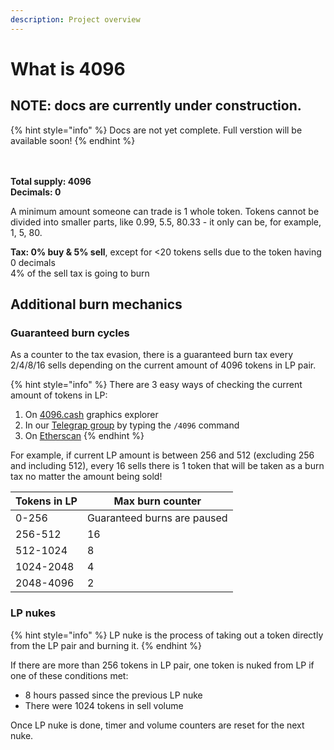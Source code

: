 ```yaml
---
description: Project overview
---
```


# What is 4096

## NOTE: docs are currently under construction.

{% hint style="info" %}
Docs are not yet complete. Full verstion will be available soon!
{% endhint %}

\
\
**Total supply: 4096**\
**Decimals: 0**

A minimum amount someone can trade is 1 whole token. Tokens cannot be divided into smaller parts, like 0.99, 5.5, 80.33 - it only can be, for example, 1, 5, 80.

**Tax: 0% buy & 5% sell**, except for <20 tokens sells due to the token having 0 decimals\
4% of the sell tax is going to burn

## Additional burn mechanics

### Guaranteed burn cycles

As a counter to the tax evasion, there is a guaranteed burn tax every 2/4/8/16 sells depending on the current amount of 4096 tokens in LP pair.

{% hint style="info" %}
There are 3 easy ways of checking the current amount of tokens in LP:

1. On [4096.cash](https://4096.cash) graphics explorer
2. In our [Telegrap group](https://t.me/ERC4096) by typing the `/4096` command
3. On [Etherscan](https://etherscan.io/token/0x4096Fc7119040175589387656F7C6073265f4096?a=0x7c3f018376c7b97cb811cd17aa094052dbee6dbc)
{% endhint %}

For example, if current LP amount is between 256 and 512 (excluding 256 and including 512), every 16 sells there is 1 token that will be taken as a burn tax no matter the amount being sold!

| Tokens in LP | Max burn counter            |
| ------------ | --------------------------- |
| 0-256        | Guaranteed burns are paused |
| 256-512      | 16                          |
| 512-1024     | 8                           |
| 1024-2048    | 4                           |
| 2048-4096    | 2                           |

### LP nukes

{% hint style="info" %}
LP nuke is the process of taking out a token directly from the LP pair and burning it.
{% endhint %}

If there are more than 256 tokens in LP pair, one token is nuked from LP if one of these conditions met:

* 8 hours passed since the previous LP nuke
* There were 1024 tokens in sell volume

Once LP nuke is done, timer and volume counters are reset for the next nuke.
